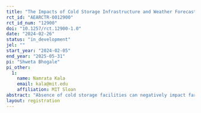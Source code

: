 ```yaml
---
title: "The Impacts of Cold Storage Infrastructure and Weather Forecasts on Agricultural Outcomes and Trade"
rct_id: "AEARCTR-0012900"
rct_id_num: "12900"
doi: "10.1257/rct.12900-1.0"
date: "2024-02-26"
status: "in_development"
jel: ""
start_year: "2024-02-05"
end_year: "2025-05-31"
pi: "Shweta Bhogale"
pi_other:
  1:
    name: Namrata Kala
    email: kala@mit.edu
    affiliation: MIT Sloan
abstract: "Absence of cold storage facilities can negatively impact farmers and traders through multiple channels - loss of produce, lower quality of produce, or being forced to sell any perishable produce that remains unsold during hotter times of the day at lower prices to avoid further losses. As temperatures get hotter, cooling solutions for storing produce at agricultural markets could enhance farmer income by increasing the price received and eliminating spoilage losses. Our randomized control evaluation will provide better access to cold-storage facilities to treated traders relative to the control group through a subsidy to use the facility, as well as weather forecasts that allow farmers to better make use of the coldroom access across markets in three districts of Odisha, India. We will measure how access to solar-powered cold-storage infrastructure and weather forecasts influences agricultural trade in terms of price and quantities sold, traders' profits, and any market-level aggregate effects."
layout: registration
---
```


